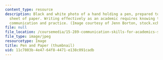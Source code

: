 ```yaml
---
content_type: resource
description: Black and white photo of a hand holding a pen, prepared to write on a
  sheet of paper. Writing effectively as an academic requires knowing the rules of
  communication and practice. (Image courtesy of Jenn Borton, stock.xchng.)
file: null
file_location: /coursemedia/15-289-communication-skills-for-academics-spring-2002/11c7803b4e4764f84471e138c091cadb_15-289s02-th.jpg
file_type: image/jpeg
resourcetype: Image
title: Pen and Paper (thumbnail)
uid: 11c7803b-4e47-64f8-4471-e138c091cadb
---
```

